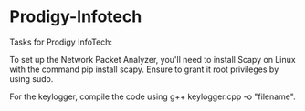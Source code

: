 # Prodigy-Infotech

Tasks for Prodigy InfoTech:

To set up the Network Packet Analyzer, you'll need to install Scapy on Linux with the command pip install scapy. Ensure to grant it root privileges by using sudo.

For the keylogger, compile the code using g++ keylogger.cpp -o "filename".
